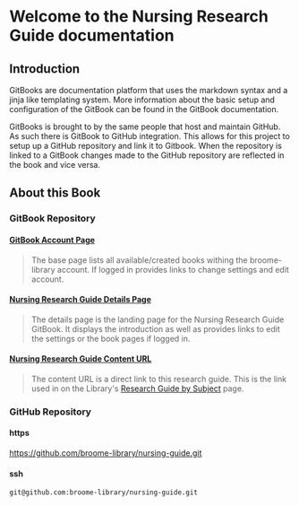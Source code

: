 # Welcome to the Nursing Research Guide documentation

## Introduction

GitBooks are documentation platform that uses the markdown syntax and a jinja like templating system.  More information about the basic setup and configuration of the GitBook can be found in the GitBook documentation.  

GitBooks is brought to by the same people that host and maintain GitHub.  As such there is GitBook to GitHub integration.  This allows for this project to setup up a GitHub repository and link it to Gitbook.  When the repository is linked to a GitBook changes made to the GitHub repository are reflected in the book and vice versa.

## About this Book

### GitBook Repository

#### [GitBook Account Page](https://www.gitbook.com/@broome-library)
> The base page lists all available/created books withing the broome-library account.  If logged in provides links to change settings and edit account.

#### [Nursing Research Guide Details Page](https://www.gitbook.com/book/broome-library/nursing-guide/details)
> The details page is the landing page for the Nursing Research Guide GitBook.  It displays the introduction as well as provides links to edit the settings or the book pages if logged in.

#### [Nursing Research Guide Content URL](https://broome-library.gitbooks.io/nursing-guide/content)
> The content URL is a direct link to this research guide. This is the link used in on the Library's [Research Guide by Subject](https://library.csuci.edu/research/dbases-subject.htm) page.

### GitHub Repository

#### https
https://github.com/broome-library/nursing-guide.git

#### ssh
```git@github.com:broome-library/nursing-guide.git```
